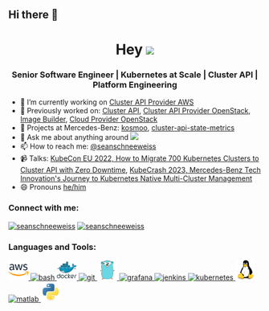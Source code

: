 ## Hi there 👋

<h1 align="center">Hey <img src="https://media.giphy.com/media/hvRJCLFzcasrR4ia7z/giphy.gif" width="25px"></h1>
<h3 align="center">Senior Software Engineer | Kubernetes at Scale | Cluster API | Platform Engineering</h3>

- 🔭 I’m currently working on [Cluster API Provider AWS](https://github.com/kubernetes-sigs/cluster-api-provider-aws)
- 📝 Previously worked on: [Cluster API](https://github.com/kubernetes-sigs/cluster-api), [Cluster API Provider OpenStack](https://github.com/kubernetes-sigs/cluster-api-provider-openstack), [Image Builder](https://github.com/kubernetes-sigs/image-builder), [Cloud Provider OpenStack](https://github.com/kubernetes/cloud-provider-openstack)
- 🚗 Projects at Mercedes-Benz: [kosmoo](https://github.com/mercedes-benz/kosmoo), [cluster-api-state-metrics](https://github.com/mercedes-benz/cluster-api-state-metrics)
- 💬 Ask me about anything around <code><img height="20" src="https://cdn.simpleicons.org/kubernetes"></code>
- 📫 How to reach me: [@seanschneeweiss](https://bsky.app/profile/seanschneeweiss.bsky.social)
- 📹 Talks: [KubeCon EU 2022, How to Migrate 700 Kubernetes Clusters to Cluster API with Zero Downtime](https://youtu.be/KzYV-fJ_wH0), [KubeCrash 2023, Mercedes-Benz Tech Innovation's Journey to Kubernetes Native Multi-Cluster Management](https://youtu.be/-unfnMCmX0s)
- 😄 Pronouns [he/him](he/him)

<h3 align="left">Connect with me:</h3>
<p align="left">
<a href="https://twitter.com/seanschneeweiss" target="blank"><img align="center" src="https://upload.wikimedia.org/wikipedia/commons/thumb/c/ce/X_logo_2023.svg/300px-X_logo_2023.svg.png" alt="seanschneeweiss" height="30" width="40" /></a>
<a href="https://linkedin.com/in/seanschneeweiss" target="blank"><img align="center" src="https://raw.githubusercontent.com/rahuldkjain/github-profile-readme-generator/master/src/images/icons/Social/linked-in-alt.svg" alt="seanschneeweiss" height="30" width="40" /></a>
</p>

<h3 align="left">Languages and Tools:</h3>
<p align="left"> <a href="https://aws.amazon.com" target="_blank" rel="noreferrer"> <img src="https://raw.githubusercontent.com/devicons/devicon/master/icons/amazonwebservices/amazonwebservices-original-wordmark.svg" alt="aws" width="40" height="40"/> </a> <a href="https://www.gnu.org/software/bash/" target="_blank" rel="noreferrer"> <img src="https://www.vectorlogo.zone/logos/gnu_bash/gnu_bash-icon.svg" alt="bash" width="40" height="40"/> </a> <a href="https://www.docker.com/" target="_blank" rel="noreferrer"> <img src="https://raw.githubusercontent.com/devicons/devicon/master/icons/docker/docker-original-wordmark.svg" alt="docker" width="40" height="40"/> </a> <a href="https://git-scm.com/" target="_blank" rel="noreferrer"> <img src="https://www.vectorlogo.zone/logos/git-scm/git-scm-icon.svg" alt="git" width="40" height="40"/> </a> <a href="https://golang.org" target="_blank" rel="noreferrer"> <img src="https://raw.githubusercontent.com/devicons/devicon/master/icons/go/go-original.svg" alt="go" width="40" height="40"/> </a> <a href="https://grafana.com" target="_blank" rel="noreferrer"> <img src="https://www.vectorlogo.zone/logos/grafana/grafana-icon.svg" alt="grafana" width="40" height="40"/> </a> <a href="https://www.jenkins.io" target="_blank" rel="noreferrer"> <img src="https://www.vectorlogo.zone/logos/jenkins/jenkins-icon.svg" alt="jenkins" width="40" height="40"/> </a> <a href="https://kubernetes.io" target="_blank" rel="noreferrer"> <img src="https://www.vectorlogo.zone/logos/kubernetes/kubernetes-icon.svg" alt="kubernetes" width="40" height="40"/> </a> <a href="https://www.linux.org/" target="_blank" rel="noreferrer"> <img src="https://raw.githubusercontent.com/devicons/devicon/master/icons/linux/linux-original.svg" alt="linux" width="40" height="40"/> </a> <a href="https://www.mathworks.com/" target="_blank" rel="noreferrer"> <img src="https://upload.wikimedia.org/wikipedia/commons/2/21/Matlab_Logo.png" alt="matlab" width="40" height="40"/> </a> <a href="https://www.python.org" target="_blank" rel="noreferrer"> <img src="https://raw.githubusercontent.com/devicons/devicon/master/icons/python/python-original.svg" alt="python" width="40" height="40"/> </a> </p>
